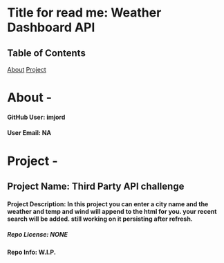 # Title for read me: Weather Dashboard API 

  ## Table of Contents

  [About](#about)
  [Project](#project)





  # About -

  #### GitHub User: imjord

  #### User Email: NA






  # Project -

  ## Project Name: Third Party API challenge

  #### Project Description: In this project you can enter a city name and the weather and temp and wind will append to the html for you. your recent search will be added. still working on it persisting after refresh.

  ##### Repo License: NONE

  #### Repo Info: W.I.P.
